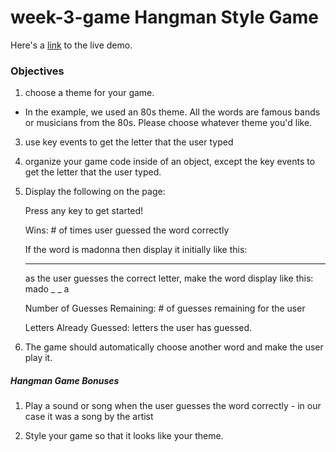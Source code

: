 # week-3-game Hangman Style Game

Here's a [link](http://week-3-game.herokuapp.com/) to the live demo.

### Objectives
1. choose a theme for your game. 
  * In the example, we used an 80s theme. All the words are famous bands or musicians from the 80s. Please choose whatever theme you'd like.

3. use key events to get the letter that the user typed

4. organize your game code inside of an object, except the key events to get the letter that the user typed.

5. Display the following on the page:

	Press any key to get started!

	Wins: # of times user guessed the word correctly

	If the word is madonna then display it initially like this:
	_ _ _ _ _ _ _

	as the user guesses the correct letter, make the word display like this:
	mado _  _ a

	Number of Guesses Remaining: # of guesses remaining for the user

	Letters Already Guessed: letters the user has guessed.

5. The game should automatically choose another word and make the user play it.

##### Hangman Game Bonuses

1. Play a sound or song when the user guesses the word correctly - in our case it was a song by the artist

2. Style your game so that it looks like your theme.
